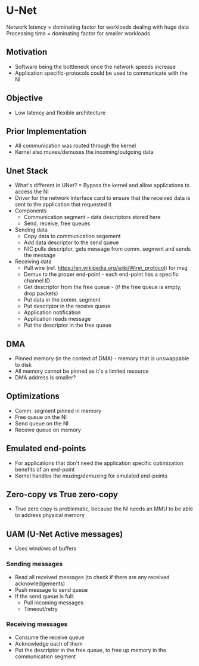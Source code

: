 # U-Net

Network latency = dominating factor for workloads dealing with huge data
Processing time = dominating factor for smaller workloads

## Motivation
* Software being the bottleneck once the network speeds increase
* Application specific-protocols could be used to communicate with the NI

## Objective
* Low latency and flexible architecture

## Prior Implementation
* All communication was routed through the kernel
* Kernel also muxes/demuxes the incoming/outgoing data

## Unet Stack
* What's different in UNet? = Bypass the kernel and allow applications to access the NI
* Driver for the network interface card to ensure that the received data is sent to the application that requested it
* Components
    * Communication segment - data descriptors stored here
    * Send, receive, free queues
* Sending data
    * Copy data to communication segement
    * Add data descriptor to the send queue
    * NIC pulls descriptor, gets message from comm. segment and sends the message
* Receiving data
    * Pull wire (ref. https://en.wikipedia.org/wiki/Wire\_protocol) for msg
    * Demux to the proper end-point - each end-point has a specific channel ID
    * Get descriptor from the free queue - (if the free queue is empty, drop packets)
    * Put data in the comm. segment
    * Put descriptor in the receive queue
    * Application notification
    * Application reads message
    * Put the descriptor in the free queue


## DMA
* Pinned memory (in the context of DMA) - memory that is unswappable to disk
* All memory cannot be pinned as it's a limited resource
* DMA address is smaller?

## Optimizations
* Comm. segment pinned in memory
* Free queue on the NI
* Send queue on the NI
* Receive queue on memory

## Emulated end-points
* For applications that don't need the application specific optimization benefits of an end-point
* Kernel handles the muxing/demuxing for emulated end-points

## Zero-copy vs True zero-copy
* True zero copy is problematic, because the NI needs an MMU to be able to address physical memory

## UAM (U-Net Active messages)
* Uses windows of buffers

### Sending messages
* Read all received messages (to check if there are any received acknowledgements)
* Push message to send queue
* If the send queue is full:
    * Pull incoming messages
    * Timeout/retry

### Receiving messages
* Consume the receive queue
* Acknowledge each of them
* Put the descriptor in the free queue, to free up memory in the communication segment





